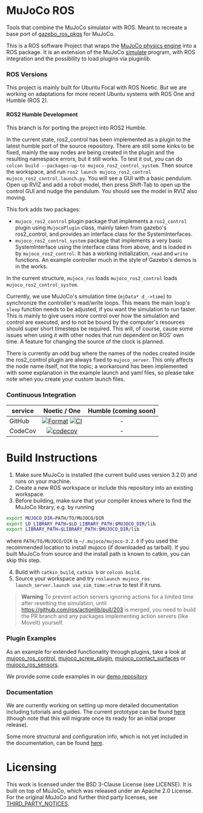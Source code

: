 # MuJoCo ROS

Tools that combine the MuJoCo simulator with ROS. Meant to recreate a base port of [gazebo\_ros\_pkgs](https://github.com/ros-simulation/gazebo_ros_pkgs) for MuJoCo.

This is a ROS software Project that wraps the [MuJoCo physics engine](https://mujoco.org/) into a ROS package.
It is an extension of the MuJoCo [simulate](https://github.com/deepmind/mujoco/blob/3.2.0/sample/simulate.cc) program, with ROS integration and the possibility to load plugins via pluginlib.

### ROS Versions

This project is mainly built for Ubuntu Focal with ROS Noetic. But we are working on adaptations for more recent Ubuntu systems with ROS One and Humble (ROS 2).

#### ROS2 Humble Development
This branch is for porting the project into ROS2 Humble.

In the current state, ros2_control has been implemented as a plugin to the latest humble port of the source repository.
There are still some kinks to be fixed, mainly the way nodes are being created in the plugin and the resulting namespace errors, but it still works.
To test it out, you can do `colcon build --packages-up-to mujoco_ros2_control_system`. Then source the workspace, and run `ros2 launch mujoco_ros2_control mujoco_ros2_control.launch.py`. You will see a GUI with a basic pendulum. Open up RVIZ and add a robot model, then press Shift-Tab to open up the control GUI and nudge the pendulum. You should see the model in RVIZ also moving.

This fork adds two packages:
- `mujoco_ros2_control` plugin package that implements a `ros2_control` plugin using `MujocoPlugin` class, mainly taken from gazebo's ros2_control, and provides an interface class for the SystemInterfaces.
- `mujoco_ros2_control_system` package that implements a very basic SystemInterface using the interface class from above, and is loaded in by `mujoco_ros2_control`. It has a working initialization, `read` and `write` functions. An example controller much in the style of Gazebo's demos is in the works.

In the current structure, `mujoco_ros` loads `mujoco_ros2_control` loads `mujoco_ros2_control_system`.

Currently, we use MuJoCo's simulation time (`mjData* d_->time`) to synchronize the controller's read/write loops. This means the main loop's `sleep` function needs to be adjusted, if you want the simulation to run faster.
This is mainly to give users more control over how the simulation and control are executed, and to not be bound by the computer's resources should super short timesteps be required.
This will, of course, cause some issues when using it with other nodes that run dependent on ROS' own time. A feature for changing the source of the clock is planned.

There is currently an odd bug where the names of the nodes created inside the ros2_control plugin are always fixed to `mujoco_server`. This only affects the node name itself, not the topic; a workaround has been implemented with some explanation in the example launch and yaml files, so please take note when you create your custom launch files.

### Continuous Integration

service    | Noetic / One | Humble (coming soon)
---------- | :-----: | :----:
GitHub | [![Format](https://github.com/ubi-agni/mujoco_ros_pkgs/actions/workflows/format.yaml/badge.svg?branch=noetic-devel)](https://github.com/ubi-agni/mujoco_ros_pkgs/actions/workflows/format.yaml?query=branch%3Anoetic-devel) [![CI](https://github.com/ubi-agni/mujoco_ros_pkgs/actions/workflows/ci.yaml/badge.svg?branch=noetic-devel)](https://github.com/ubi-agni/mujoco_ros_pkgs/actions/workflows/ci.yaml?query=branch%3Anoetic-devel) | - |
CodeCov | [![codecov](https://codecov.io/gh/ubi-agni/mujoco_ros_pkgs/branch/noetic-devel/graph/badge.svg?token=W7uHKcY0ly)](https://codecov.io/gh/ubi-agni/mujoco_ros_pkgs) | - |


# Build Instructions
1. Make sure MuJoCo is installed (the current build uses version 3.2.0) and runs on your machine.
2. Create a new ROS workspace or include this repository into an existing workspace.
3. Before building, make sure that your compiler knows where to find the MuJoCo library, e.g. by running
```bash
export MUJOCO_DIR=PATH/TO/MUJOCO/DIR
export LD_LIBRARY_PATH=$LD_LIBRARY_PATH:$MUJOCO_DIR/lib
export LIBRARY_PATH=$LIBRARY_PATH:$MUJOCO_DIR/lib
```
where `PATH/TO/MUJOCO/DIR` is `~/.mujoco/mujoco-3.2.0` if you used the recommended location to install mujoco (if downloaded as tarball). If you built MuJoCo from source and the install path is known to catkin, you can skip this step.

4. Build with `catkin_build`, `catkin b` or `colcon build`.
5. Source your workspace and try `roslaunch mujoco_ros launch_server.launch use_sim_time:=true` to test if it runs.

> **Warning**
> To prevent action servers ignoring actions for a limited time after resetting the simulation, until https://github.com/ros/actionlib/pull/203 is merged, you need to build the PR branch and any packages implementing action servers (like MoveIt) yourself.


### Plugin Examples

As an example for extended functionality through plugins, take a look at [mujoco_ros_control](https://github.com/ubi-agni/mujoco_ros_pkgs/tree/noetic-devel/mujoco_ros_control), [mujoco_screw_plugin](https://github.com/ubi-agni/mujoco_screw_plugin), [mujoco_contact_surfaces](https://github.com/ubi-agni/mujoco_contact_surfaces) or [mujoco_ros_sensors](https://github.com/ubi-agni/mujoco_ros_pkgs/tree/noetic-devel/mujoco_ros_sensors).

We provide some code examples in our [demo repository](https://github.com/ubi-agni/mujoco_ros_demos)


### Documentation

We are currently working on setting up more detailed documentation including tutorials and guides. The current prototype can be found [here](davidpl1.github.io/mujoco_ros_pkgs) (though note that this will migrate once its ready for an initial proper release).

Some more structural and configuration info, which is not yet included in the documentation, can be found [here](./mujoco_ros/README.md).

# Licensing

This work is licensed under the BSD 3-Clause License (see LICENSE).
It is built on top of MuJoCo, which was released under an Apache 2.0 License. For the original MuJoCo and further third party licenses, see [THIRD_PARTY_NOTICES](./THIRD_PARTY_NOTICES).
